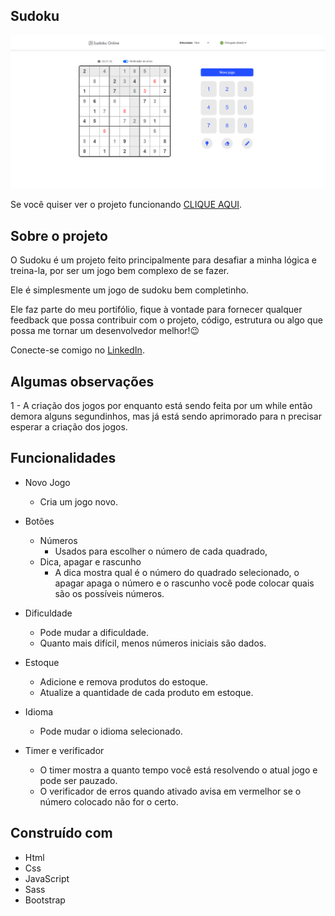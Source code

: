 ## Sudoku

<img href="" />![Preview-Screens](./src/assets/images/sudoku-page.PNG)

Se você quiser ver o projeto funcionando [CLIQUE AQUI](https://caiofaraleski.github.io/Sudoku/).

## Sobre o projeto

O Sudoku é um projeto feito principalmente para desafiar a minha lógica e treina-la, por ser um jogo bem complexo de se fazer.

Ele é simplesmente um jogo de sudoku bem completinho.

Ele faz parte do meu portifólio, fique à vontade para fornecer qualquer feedback que possa contribuir com o projeto, código, estrutura ou algo que possa me tornar um desenvolvedor melhor!😉

Conecte-se comigo no [LinkedIn](https://www.linkedin.com/in/caio-faraleski/).

## Algumas observações

1 - A criação dos jogos por enquanto está sendo feita por um while então demora alguns segundinhos, mas já está sendo aprimorado para n precisar esperar a criação dos jogos.

## Funcionalidades

- Novo Jogo
    - Cria um jogo novo.

- Botões
    - Números
        - Usados para escolher o número de cada quadrado,
    - Dica, apagar e rascunho
        - A dica mostra qual é o número do quadrado selecionado, o apagar apaga o número e o rascunho você pode colocar quais são os possíveis números.

- Dificuldade
    - Pode mudar a dificuldade.
    - Quanto mais difícil, menos números iniciais são dados.

- Estoque
    - Adicione e remova produtos do estoque.
    - Atualize a quantidade de cada produto em estoque.

- Idioma
    - Pode mudar o idioma selecionado.

- Timer e verificador
    - O timer mostra a quanto tempo você está resolvendo o atual jogo e pode ser pauzado.
    - O verificador de erros quando ativado avisa em vermelhor se o número colocado não for o certo.

## Construído com 

- Html
- Css
- JavaScript
- Sass
- Bootstrap